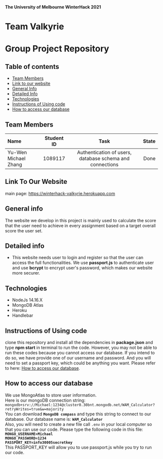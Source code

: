 **The University of Melbourne WinterHack 2021**
# Team Valkyrie
# Group Project Repository

## Table of contents
* [Team Members](#team-members)
* [Link to our website](#link-to-our-website)
* [General Info](#general-info)
* [Detailed Info](#detailed-info)
* [Technologies](#technologies)
* [Instructions of Using code](#instructions-of-Using-code)
* [How to access our database](#how-to-access-our-database)


## Team Members

| Name | Student ID| Task | State |
| :---         |     :---:      |     :---:      |          ---: |
| Yu-Wen Michael Zhang  |1089117| Authentication of users, database schema and connections|  Done |


## Link To Our Website
main page:
https://winterhack-valkyrie.herokuapp.com


## General info
The website we develop in this project is mainly used to calculate the score that the user need to achieve in every assignment based on a target overall score the user set.

## Detailed info
* This website needs user to login and register so that the user can access the full functionalities. We use **passport.js** to authenticate user and use **bcrypt** to encrypt user's password, which makes our website more securer. <br />

## Technologies
* NodeJs 14.16.X
* MongoDB Atlas
* Heroku 
* Handlebar

## Instructions of Using code
clone this repository and install all the dependencies in **package.json** and type **npm start** in terminal to run the code. However, you may not be able to run these codes because you cannot access our database. If you intend to do so, we have provide one of our username and password. And you will need to set a passport key, which could be anything you want. Please refer to here: [How to access our database](#how-to-access-our-database).

## How to access our database
We use MongoAtlas to store user information.<br />
Here is our mongoDB connection string:<br />
`mongodb+srv://Michael:1234@cluster0.30bnt.mongodb.net/WAM_Calculator?retryWrites=true&w=majority` <br />
You can download **`MongoDB compass`** and type this string to connect to our database.
Our database name is: **`WAM_Calculator`**<br />
Also, you will need to create a new file call `.env` in your local computer so that you can use our code. Please type the following code in this file:<br />
**`MONGO_USERNAME=Michael`**<br />
**`MONGO_PASSWORD=1234`**<br />
**`PASSPORT_KEY=info30005secretkey`**</br>
This PASSPORT_KEY will allow you to use passport.js while you try to run our code.


